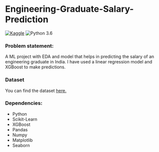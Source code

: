 # Engineering-Graduate-Salary-Prediction

[![Kaggle](https://img.shields.io/badge/Dataset-Kaggle-blue.svg)](https://www.kaggle.com/manishkc06/engineering-graduate-salary-prediction) ![Python 3.6](https://img.shields.io/badge/Python-3.6-brightgreen.svg)

### Problem statement:
A ML project with EDA and model that helps in predicting the salary of an engineering graduate in India.
I have used a linear regression model and XGBoost to make predictions. 

### Dataset
You can find the dataset [here.](https://www.kaggle.com/manishkc06/engineering-graduate-salary-prediction)

### Dependencies:
* Python 
* Scikit-Learn
* XGBoost
* Pandas
* Numpy
* Matplotlib
* Seaborn

